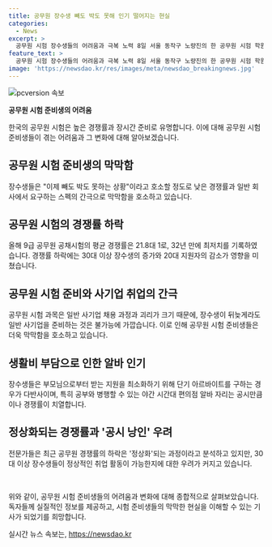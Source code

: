 ```yaml
---
title: 공무원 장수생 빼도 박도 못해 인기 떨어지는 현실
categories:
  - News
excerpt: >
  공무원 시험 장수생들의 어려움과 극복 노력 8일 서울 동작구 노량진의 한 공무원 시험 학원에서 만난 장수생들은 생활비 부담으로 야간 편의점 알바도 고려하고 있다. 낮은 임금, 경쟁률 상승 등으로 공무원 시험 준비가 어려워졌으며, 시험에 떨어질 경우 다른 직장으로의 이직도 어려운 상황이다. 이에 전문가들은 이러한 현상을 비정상의 정상화로 분석하며, 장수생들의 취업 활동이 더욱 어려워지고 있다는 우려를 나타내고 있다.
feature_text: >
  공무원 시험 장수생들의 어려움과 극복 노력 8일 서울 동작구 노량진의 한 공무원 시험 학원에서 만난 장수생들은 생활비 부담으로 야간 편의점 알바도 고려하고 있다. 낮은 임금, 경쟁률 상승 등으로 공무원 시험 준비가 어려워졌으며, 시험에 떨어질 경우 다른 직장으로의 이직도 어려운 상황이다. 이에 전문가들은 이러한 현상을 비정상의 정상화로 분석하며, 장수생들의 취업 활동이 더욱 어려워지고 있다는 우려를 나타내고 있다.
image: 'https://newsdao.kr/res/images/meta/newsdao_breakingnews.jpg'
---
```


<p><img src="https://newsdao.kr/res/images/meta/newsdao_breakingnews.jpg" alt="pcversion 속보" /></p>

<p><b>공무원 시험 준비생의 어려움</b></p>

<p>한국의 공무원 시험은 높은 경쟁률과 장시간 준비로 유명합니다. 이에 대해 공무원 시험 준비생들이 겪는 어려움과 그 변화에 대해 알아보겠습니다.</p>

<h2 data-ke-size="size26">공무원 시험 준비생의 막막함</h2>

<p data-ke-size="size16">장수생들은 "이제 빼도 박도 못하는 상황"이라고 호소할 정도로 낮은 경쟁률과 일반 회사에서 요구하는 스펙의 간극으로 막막함을 호소하고 있습니다.</p>

<h2 data-ke-size="size26">공무원 시험의 경쟁률 하락</h2>

<p data-ke-size="size16">올해 9급 공무원 공채시험의 평균 경쟁률은 21.8대 1로, 32년 만에 최저치를 기록하였습니다. 경쟁률 하락에는 30대 이상 장수생의 증가와 20대 지원자의 감소가 영향을 미쳤습니다.</p>

<h2 data-ke-size="size26">공무원 시험 준비와 사기업 취업의 간극</h2>

<p data-ke-size="size16">공무원 시험 과목은 일반 사기업 채용 과정과 괴리가 크기 때문에, 장수생이 뒤늦게라도 일반 사기업을 준비하는 것은 불가능에 가깝습니다. 이로 인해 공무원 시험 준비생들은 더욱 막막함을 호소하고 있습니다.</p>

<h2 data-ke-size="size26">생활비 부담으로 인한 알바 인기</h2>

<p data-ke-size="size16">장수생들은 부모님으로부터 받는 지원을 최소화하기 위해 단기 아르바이트를 구하는 경우가 다반사이며, 특히 공부와 병행할 수 있는 야간 시간대 편의점 알바 자리는 공시만큼이나 경쟁률이 치열합니다.</p>

<h2 data-ke-size="size26">정상화되는 경쟁률과 '공시 낭인' 우려</h2>

<p data-ke-size="size16">전문가들은 최근 공무원 경쟁률의 하락은 '정상화'되는 과정이라고 분석하고 있지만, 30대 이상 장수생들이 정상적인 취업 활동이 가능한지에 대한 우려가 커지고 있습니다.</p>

<p data-ke-size="size16">&nbsp;</p>

<p>위와 같이, 공무원 시험 준비생들의 어려움과 변화에 대해 종합적으로 살펴보았습니다. 독자들께 실질적인 정보를 제공하고, 시험 준비생들의 막막한 현실을 이해할 수 있는 기사가 되었기를 희망합니다.</p>
실시간 뉴스 속보는, <a href="https://newsdao.kr" rel="dofollow">https://newsdao.kr</a>


